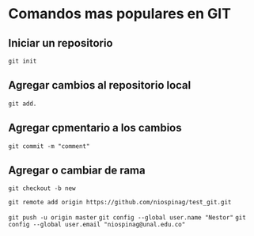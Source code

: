 
# Comandos mas populares en GIT

## Iniciar un repositorio

`git init`

## Agregar cambios al repositorio local

`git add.`

## Agregar cpmentario a los cambios
`git commit -m "comment"`


## Agregar o cambiar de rama
`git checkout -b new`

`git remote add origin https://github.com/niospinag/test_git.git`


`git push -u origin master`
`git config --global user.name "Nestor"`
`git config --global user.email "niospinag@unal.edu.co"`


